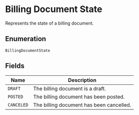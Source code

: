 # Billing Document State

Represents the state of a billing document.

## Enumeration

`BillingDocumentState`

## Fields

| Name | Description |
|  --- | --- |
| `DRAFT` | The billing document is a draft. |
| `POSTED` | The billing document has been posted. |
| `CANCELED` | The billing document has been cancelled. |

